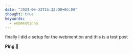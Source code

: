 ```yaml
---
date: "2024-06-23T16:33:00+00:00"
thought: true
keywords:
  - webmentions
---
```


finally I did a setup for the webmention
and this is a test post

**Ping** 🏓
